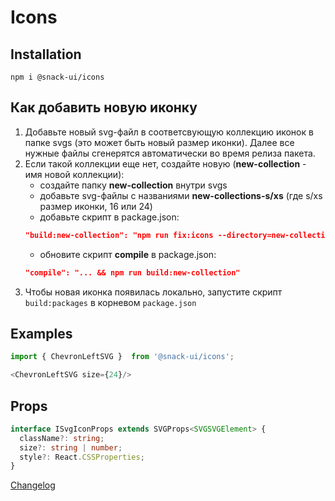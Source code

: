 # Icons

## Installation
`npm i @snack-ui/icons`

## Как добавить новую иконку

1. Добавьте новый svg-файл в соответсвующую коллекцию иконок в папке svgs (это может быть новый размер иконки). Далее все нужные файлы сгенерятся автоматически во время релиза пакета. 
2. Если такой коллекции еще нет, создайте новую (**new-collection** - имя новой коллекции):
   * создайте папку **new-collection** внутри svgs
   * добавьте svg-файлы с названиями **new-collections-s/xs** (где s/xs размер иконки, 16 или 24)
   * добавьте скрипт в package.json:
   ```json
   "build:new-collection": "npm run fix:icons --directory=new-collection && npm run build:icons --directory=new-collection",
   ```
   * обновите скрипт **compile** в package.json:   
   ```json
   "compile": "... && npm run build:new-collection"
   ```
3. Чтобы новая иконка появилась локально, запустите скрипт `build:packages` в корневом `package.json`

## Examples

```typescript jsx
import { ChevronLeftSVG }  from '@snack-ui/icons';

<ChevronLeftSVG size={24}/>
```

## Props

```typescript jsx
interface ISvgIconProps extends SVGProps<SVGSVGElement> {
  className?: string;
  size?: string | number;
  style?: React.CSSProperties;
}
```



[Changelog](./CHANGELOG.md)


